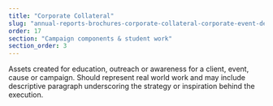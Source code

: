 ```yaml
---
title: "Corporate Collateral"
slug: "annual-reports-brochures-corporate-collateral-corporate-event-design"
order: 17
section: "Campaign components & student work"
section_order: 3
---
```


Assets created for education, outreach or awareness for a client, event, cause or campaign. Should represent real world work and may include descriptive paragraph underscoring the strategy or inspiration behind the execution.